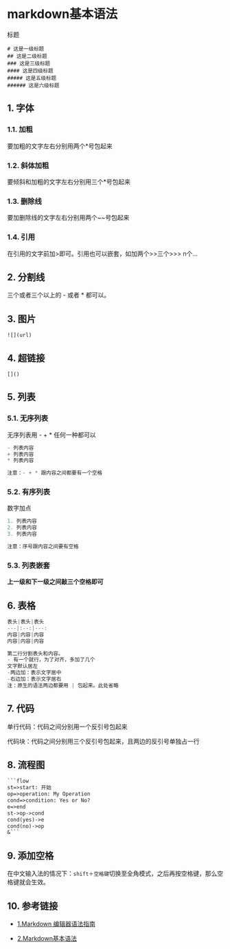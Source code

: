 # markdown基本语法


 标题

```
# 这是一级标题
## 这是二级标题
### 这是三级标题
#### 这是四级标题
##### 这是五级标题
###### 这是六级标题

```

## 1. 字体

### 1.1. 加粗

要加粗的文字左右分别用两个*号包起来

### 1.2. 斜体加粗

要倾斜和加粗的文字左右分别用三个*号包起来

### 1.3. 删除线

要加删除线的文字左右分别用两个~~号包起来

### 1.4. 引用

在引用的文字前加>即可。引用也可以嵌套，如加两个>>三个>>>
n个...

## 2. 分割线

三个或者三个以上的 - 或者 * 都可以。

## 3. 图片

`![](url)`

## 4. 超链接

`[]()`

## 5. 列表

### 5.1. 无序列表

无序列表用 - + * 任何一种都可以

```java
- 列表内容
+ 列表内容
* 列表内容

注意：- + * 跟内容之间都要有一个空格
```

### 5.2. 有序列表

数字加点

```python
1. 列表内容
2. 列表内容
3. 列表内容

注意：序号跟内容之间要有空格

```

### 5.3. 列表嵌套

**上一级和下一级之间敲三个空格即可**

## 6. 表格

```js
表头|表头|表头
---|:--:|---:
内容|内容|内容
内容|内容|内容

第二行分割表头和内容。
- 有一个就行，为了对齐，多加了几个
文字默认居左
-两边加：表示文字居中
-右边加：表示文字居右
注：原生的语法两边都要用 | 包起来。此处省略

```

## 7. 代码

单行代码：代码之间分别用一个反引号包起来

代码块：代码之间分别用三个反引号包起来，且两边的反引号单独占一行

## 8. 流程图

```markdown
​```flow
st=>start: 开始
op=>operation: My Operation
cond=>condition: Yes or No?
e=>end
st->op->cond
cond(yes)->e
cond(no)->op
&```

```

## 9. 添加空格

在中文输入法的情况下：`shift＋空格键`切换至全角模式，之后再按空格键，那么空格键就会生效。

## 10. 参考链接

+ [1.Markdown 编辑器语法指南](https://segmentfault.com/markdown#articleHeader13)

+ [2.Markdown基本语法](https://www.jianshu.com/p/191d1e21f7ed)


